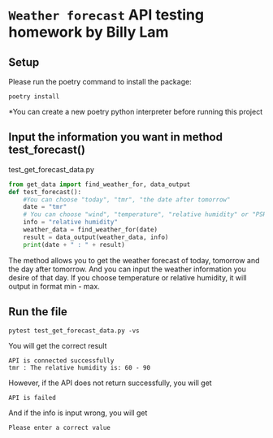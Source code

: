 # `Weather forecast` API testing homework by Billy Lam

## Setup

Please run the poetry command to install the package:

```shell
poetry install
```
*You can create a new poetry python interpreter before running this project
## Input the information you want in method test_forecast()

test_get_forecast_data.py
```python
from get_data import find_weather_for, data_output
def test_forecast():
    #You can choose "today", "tmr", "the date after tomorrow"
    date = "tmr"
    # You can choose "wind", "temperature", "relative humidity" or "PSR"
    info = "relative humidity"
    weather_data = find_weather_for(date)
    result = data_output(weather_data, info)
    print(date + " : " + result) 
```
The method allows you to get the weather forecast of today, tomorrow and the day after tomorrow. 
And you can input the weather information you desire of that day. 
If you choose temperature or relative humidity, it will output in format min - max.
## Run the file
```shell
pytest test_get_forecast_data.py -vs
```
You will get the correct result
```output
API is connected successfully
tmr : The relative humidity is: 60 - 90
```
However, if the API does not return successfully, you will get
```output
API is failed
```
And if the info is input wrong, you will get
```output
Please enter a correct value
```